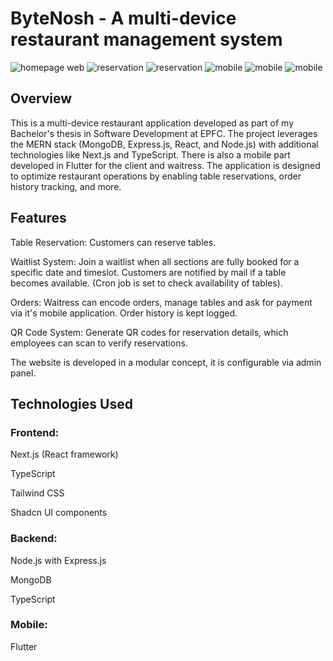 # **ByteNosh - A multi-device restaurant management system**

![homepage web](https://i.postimg.cc/Sxc1zHPy/Capture-d-cran-2025-03-14-193617.png)
![reservation](https://i.postimg.cc/wBCGygqT/ezgif-5e7b134886d08b.gif)
![reservation](https://i.postimg.cc/pTg5McJS/ezgif-42069fe7ac3067.gif)
![mobile](https://i.postimg.cc/Gm9YWDk6/Screenshot-2025-03-13-12-10-02-48-cbe13df098c7422b3f31310b539d9580.jpg)
![mobile](https://i.postimg.cc/D0HFmRMr/Screenshot-2025-03-13-12-09-31-78-cbe13df098c7422b3f31310b539d9580.jpg)
![mobile](https://i.postimg.cc/LsNcnrqJ/Screenshot-2025-03-13-14-28-28-63-43f708ff07acd7af6f6254571ac79c35.jpg)




## **Overview**

This is a multi-device restaurant application developed as part of my Bachelor's thesis in Software Development at EPFC. The project leverages the MERN stack (MongoDB, Express.js, React, and Node.js) with additional technologies like Next.js and TypeScript. There is also a mobile part developed in Flutter for the client and waitress. The application is designed to optimize restaurant operations by enabling table reservations, order history tracking, and more.

## **Features**

Table Reservation: Customers can reserve tables.

Waitlist System: Join a waitlist when all sections are fully booked for a specific date and timeslot. Customers are notified by mail if a table becomes available. (Cron job is set to check availability of tables).

Orders: Waitress can encode orders, manage tables and ask for payment via it's mobile application. Order history is kept logged.

QR Code System: Generate QR codes for reservation details, which employees can scan to verify reservations.

The website is developed in a modular concept, it is configurable via admin panel.

## **Technologies Used**

### **Frontend:**

Next.js (React framework)

TypeScript

Tailwind CSS

Shadcn UI components

### **Backend:**

Node.js with Express.js

MongoDB

TypeScript

### **Mobile:**

Flutter
